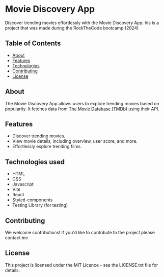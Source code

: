 # Movie Discovery App

Discover trending movies effortlessly with the Movie Discovery App.
his is a project that was made during the RockTheCode bootcamp (2024)

## Table of Contents

- [About](#about)
- [Features](#features)
- [Technologies](#technologies)
- [Contributing](#contributing)
- [License](#license)

## About

The Movie Discovery App allows users to explore trending movies based on popularity. It fetches data from [The Movie Database (TMDb)](https://www.themoviedb.org/) using their API.

## Features

- Discover trending movies.
- View movie details, including overview, user score, and more.
- Effortlessly explore trending films.

## Technologies used

- HTML
- CSS
- Javascript
- Vite
- React
- Styled-components
- Testing Library (for testing)

## Contributing

We welcome contributions! If you'd like to contribute to the project please contact me

## License

This project is licensed under the MIT Licence - see the LICENSE.txt file for details.
